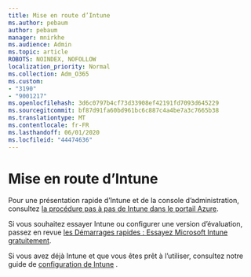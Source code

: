 ```yaml
---
title: Mise en route d’Intune
ms.author: pebaum
author: pebaum
manager: mnirkhe
ms.audience: Admin
ms.topic: article
ROBOTS: NOINDEX, NOFOLLOW
localization_priority: Normal
ms.collection: Adm_O365
ms.custom:
- "3190"
- "9001217"
ms.openlocfilehash: 3d6c0797b4cf73d33908ef42191fd7093d645229
ms.sourcegitcommit: bf87d91fa60bd961bc6c887c4a4be7a3c7665b38
ms.translationtype: MT
ms.contentlocale: fr-FR
ms.lasthandoff: 06/01/2020
ms.locfileid: "44474636"
---
```

# <a name="getting-started-with-intune"></a>Mise en route d’Intune

Pour une présentation rapide d’Intune et de la console d’administration, consultez [la procédure pas à pas de Intune dans le portail Azure](https://docs.microsoft.com/intune/fundamentals/tutorial-walkthrough-intune-portal).

Si vous souhaitez essayer Intune ou configurer une version d’évaluation, passez en revue [les Démarrages rapides : Essayez Microsoft Intune gratuitement](https://docs.microsoft.com/intune/fundamentals/free-trial-sign-up).

Si vous avez déjà Intune et que vous êtes prêt à l’utiliser, consultez notre guide de [configuration de Intune](https://docs.microsoft.com/intune/fundamentals/setup-steps) . 